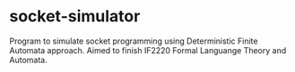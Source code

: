 # socket-simulator
Program to simulate socket programming using Deterministic Finite Automata approach. Aimed to finish IF2220 Formal Languange Theory and Automata.

